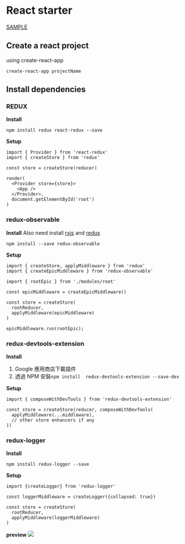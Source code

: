 # React starter
[SAMPLE](https://stackblitz.com/edit/react-starter-sample)
## Create a react project
using create-react-app
```javascript=
create-react-app projectName
```

## Install dependencies

### REDUX
**Install**
```javascript=
npm install redux react-redux --save
```

**Setup**
```javascript=
import { Provider } from 'react-redux'
import { createStore } from 'redux'

const store = createStore(reducer)

render(
  <Provider store={store}>
    <App />
  </Provider>,
  document.getElementById('root')
)
```


### redux-observable
**Install**
Also need install [rxjs](https://cn.rx.js.org/) and [redux](https://redux.js.org/)
```javascript=
npm install --save redux-observable
```

**Setup**
```javascript=
import { createStore, applyMiddleware } from 'redux'
import { createEpicMiddleware } from 'redux-observable'

import { rootEpic } from './modules/root'

const epicMiddleware = createEpicMiddleware()

const store = createStore(
  rootReducer,
  applyMiddleware(epicMiddleware)
)

epicMiddleware.run(rootEpic);
```


### redux-devtools-extension
**Install**
1. Google 應用商店下載插件
2. 透過 NPM 安裝`npm install  redux-devtools-extension --save-dev`

**Setup**
```javascript=
import { composeWithDevTools } from 'redux-devtools-extension'

const store = createStore(reducer, composeWithDevTools(
  applyMiddleware(...middleware),
  // other store enhancers if any
))
```


### redux-logger
**Install**
```javascript=
npm install redux-logger --save
```

**Setup**
```javascript=
import {createLogger} from 'redux-logger'

const loggerMiddleware = createLogger({collapsed: true})

const store = createStore(
  rootReducer,
  applyMiddleware(loggerMiddleware)
)
```

**preview**
![](https://i.imgur.com/JkHjva9.png)
